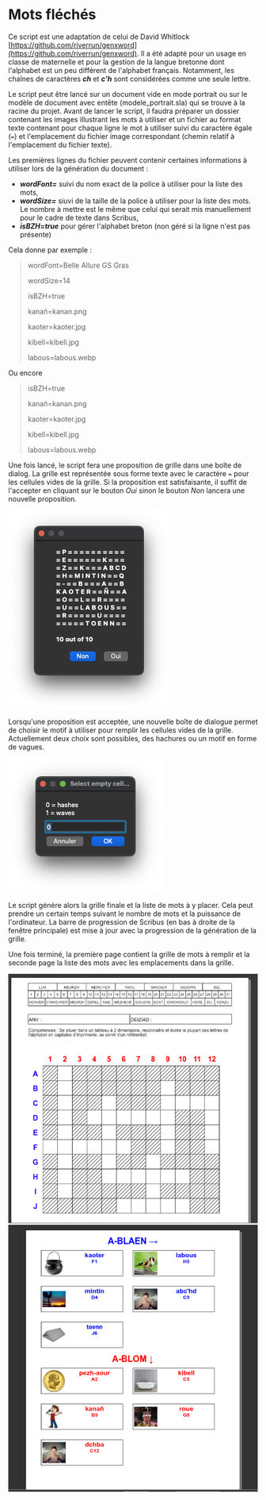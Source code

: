 # Mots fléchés

Ce script est une adaptation de celui de David Whitlock [https://github.com/riverrun/genxword](https://github.com/riverrun/genxword).
Il a été adapté pour un usage en classe de maternelle et pour la gestion de la langue bretonne dont l'alphabet est un peu différent de l'alphabet français. Notamment, les chaînes de caractères ***ch*** et ***c'h*** sont considérées comme une seule lettre.

Le script peut être lancé sur un document vide en mode portrait ou sur le modèle de document avec entête (modele_portrait.sla) qui se trouve à la racine du projet.
Avant de lancer le script, il faudra préparer un dossier contenant les images illustrant les mots à utiliser et un fichier au format texte contenant pour chaque ligne le mot à utiliser suivi du caractère égale (`=`) et l'emplacement du fichier image correspondant (chemin relatif à l'emplacement du fichier texte).

Les premières lignes du fichier peuvent contenir certaines informations à utiliser lors de la génération du document :
 - ***wordFont=*** suivi du nom exact de la police à utiliser pour la liste des mots,
 - ***wordSize=*** siuvi de la taille de la police à utiliser pour la liste des mots. Le nombre à mettre est le même que celui qui serait mis manuellement pour le cadre de texte dans Scribus,
  - ***isBZH=true*** pour gérer l'alphabet breton (non géré si la ligne n'est pas présente)

Cela donne par exemple :

> wordFont=Belle Allure GS Gras
>
> wordSize=14
>
> isBZH=true
>
> kanañ=kanan.png
>
> kaoter=kaoter.jpg
>
> kibell=kibell.jpg
>
> labous=labous.webp

Ou encore

> isBZH=true
>
> kanañ=kanan.png
>
> kaoter=kaoter.jpg
>
> kibell=kibell.jpg
>
> labous=labous.webp

Une fois lancé, le script fera une proposition de grille dans une boîte de dialog. La grille est représentée sous forme texte avec le caractère `=` pour les cellules vides de la grille. Si la proposition est satisfaisante, il suffit de l'accepter en cliquant sur le bouton *Oui* sinon le bouton *Non* lancera une nouvelle proposition.

![Proposition de grille](doc/dialog_result.png)

Lorsqu'une proposition est acceptée, une nouvelle boîte de dialogue permet de choisir le motif à utiliser pour remplir les cellules vides de la grille. Actuellement deux choix sont possibles, des hachures ou un motif en forme de vagues.

![Proposition de grille](doc/dialog_fill_empty_cells.png)

Le script génère alors la grille finale et la liste de mots à y placer. Cela peut prendre un certain temps suivant le nombre de mots et la puissance de l'ordinateur. La barre de progression de Scribus (en bas à droite de la fenêtre principale) est mise à jour avec la progression de la génération de la grille.

Une fois terminé, la première page contient la grille de mots à remplir et la seconde page la liste des mots avec les emplacements dans la grille.

![Proposition de grille](doc/result_crosswords.png)
![Proposition de grille](doc/result_listwords.png)

